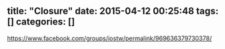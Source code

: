 title: "Closure"
date: 2015-04-12 00:25:48
tags: []
categories: []
---
https://www.facebook.com/groups/iostw/permalink/969636379730378/